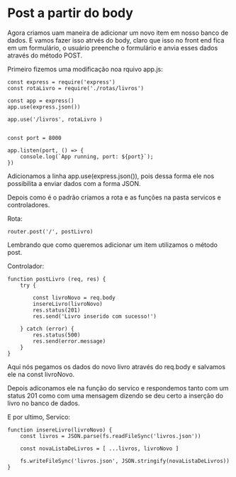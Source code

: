 # Post a partir do body

Agora criamos uam maneira de adicionar um novo item em nosso banco de dados. E vamos fazer isso atrvés do body, claro que isso no front end fica em um formulário, o usuário preenche o formulário e anvia esses dados através do método POST.

Primeiro fizemos uma modificação noa rquivo app.js:

    const express = require('express')
    const rotaLivro = require('./rotas/livros')

    const app = express()
    app.use(express.json())

    app.use('/livros', rotaLivro )


    const port = 8000

    app.listen(port, () => {
        console.log(`App running, port: ${port}`);
    })

Adicionamos a linha app.use(express.json()), pois dessa forma ele nos possibilita a enviar dados com a forma JSON.

Depois como é o padrão criamos a rota e as funções na pasta servicos e controladores.

Rota:

    router.post('/', postLivro)

Lembrando que como queremos adicionar um item utilizamos o método post.

Controlador:

    function postLivro (req, res) {
        try {

            const livroNovo = req.body
            insereLivro(livroNovo)
            res.status(201)
            res.send('Livro inserido com sucesso!')
            
        } catch (error) {
            res.status(500)
            res.send(error.message)
        }
    }

Aqui nós pegamos os dados do novo livro através do req.body e salvamos ele na const livroNovo.

Depois adiconamos ele na função do servico e respondemos tanto com um status 201 como com uma mensagem dizendo se deu certo a inserção do livro no banco de dados.

E por ultimo, Servico:

    function insereLivro(livroNovo) {
        const livros = JSON.parse(fs.readFileSync('livros.json'))

        const novaListaDeLivros = [ ...livros, livroNovo ]

        fs.writeFileSync('livros.json', JSON.stringify(novaListaDeLivros))
    }